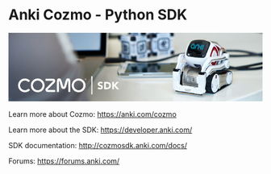 # Anki Cozmo - Python SDK

![Cozmo](docs/source/images/cozmo-sdk-img.jpg)

Learn more about Cozmo: https://anki.com/cozmo

Learn more about the SDK: https://developer.anki.com/

SDK documentation: http://cozmosdk.anki.com/docs/

Forums: https://forums.anki.com/
